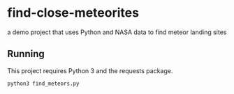 # find-close-meteorites
a demo project that uses Python and NASA data to find meteor landing sites

## Running
This project requires Python 3 and the requests package.

`python3 find_meteors.py`
